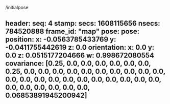 /initialpose

header: 
  seq: 4
  stamp: 
    secs: 1608115656
    nsecs: 784520888
  frame_id: "map"
pose: 
  pose: 
    position: 
      x: -0.0563785433769
      y: -0.0411755442619
      z: 0.0
    orientation: 
      x: 0.0
      y: 0.0
      z: 0.0515177204666
      w: 0.998672080554
  covariance: [0.25, 0.0, 0.0, 0.0, 0.0, 0.0, 0.0, 0.25, 0.0, 0.0, 0.0, 0.0, 0.0, 0.0, 0.0, 0.0, 0.0, 0.0, 0.0, 0.0, 0.0, 0.0, 0.0, 0.0, 0.0, 0.0, 0.0, 0.0, 0.0, 0.0, 0.0, 0.0, 0.0, 0.0, 0.0, 0.06853891945200942]
---